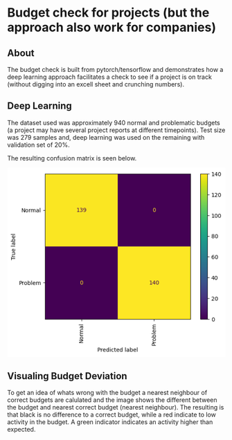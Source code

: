 # Budget check for projects (but the approach also work for companies)

## About
The budget check is built from pytorch/tensorflow and demonstrates how a 
deep learning approach facilitates a check to see if a project is on track (without digging into an excell sheet and crunching numbers).


## Deep Learning
The dataset used was approximately 940 normal and problematic budgets (a project may have several project reports at different timepoints). Test size was 279 samples and, deep learning was used on the remaining with validation set of 20%.

The resulting confusion matrix is seen below. 

![alt text](image.png)


## Visualing Budget Deviation
To get an idea of whats wrong with the budget a nearest neighbour of correct budgets are calulated and the image shows the different between the budget and nearest correct budget
(nearest neighbour). The resulting is that black is no difference to a correct budget, while a red indicate to low activity in the budget. A green indicator indicates an activity higher than expected.



